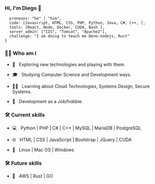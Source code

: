 ### Hi, I'm Diego 👋

```const dantesc = {
  pronouns: "he" | "him",
  code: [Javascript, HTML, CSS, PHP, Python, Java, C#, C++, ],
  tools: [React, Node, Docker, CUDA, Bash ],
  server_admin: ["IIS", "Tomcat", "Apache2"],
  challenge: "I am doing to teach me Deno-nodejs, Rust"
}
```

<h3> 👨‍🦰 Who am I</h3>

- 🤔 &nbsp; Exploring new technologies and playing with them.

- 🎓 &nbsp; Studying Computer Science and Development ways.

- 🧑‍💻 &nbsp; Learning about Cloud Technologies, Systems Design, Secure Systems.

- 🤖 &nbsp; Development as a Job/hobbie.


<h3>🛠 Current skills</h3>

- 💻 &nbsp; Python | PHP | C# | C++ | MySQL | MariaDB | PostgreSQL

- 🌐 &nbsp; HTML | CSS | JavaScript | Bootstrap | JQuery | CUDA

- 🤖 &nbsp; Linux | Mac OS | Windows 


<h3>🛠 Future skills</h3>

- 🔧 &nbsp; AWS | Rust  | GO 


<!--
**dantesc/dantesc** is a ✨ _special_ ✨ repository because its `README.md` (this file) appears on your GitHub profile.

Here are some ideas to get you started:

- 🔭 I’m currently working on ...
- 🌱 I’m currently learning ...
- 👯 I’m looking to collaborate on ...
- 🤔 I’m looking for help with ...
- 💬 Ask me about ...
- 📫 How to reach me: ...
- 😄 Pronouns: ...
- ⚡ Fun fact: ...
-->
